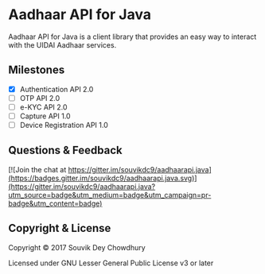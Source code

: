 ﻿# Aadhaar API for Java
Aadhaar API for Java is a client library that provides an easy way to interact with the UIDAI Aadhaar services.

## Milestones
- [x] Authentication API 2.0
- [ ] OTP API 2.0
- [ ] e-KYC API 2.0
- [ ] Capture API 1.0
- [ ] Device Registration API 1.0

## Questions & Feedback
[![Join the chat at https://gitter.im/souvikdc9/aadhaarapi.java](https://badges.gitter.im/souvikdc9/aadhaarapi.java.svg)](https://gitter.im/souvikdc9/aadhaarapi.java?utm_source=badge&utm_medium=badge&utm_campaign=pr-badge&utm_content=badge)

## Copyright & License
Copyright © 2017 Souvik Dey Chowdhury

Licensed under GNU Lesser General Public License v3 or later